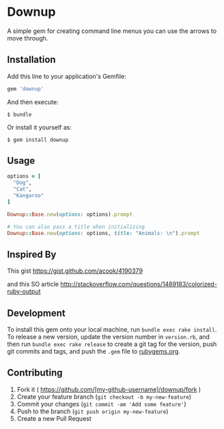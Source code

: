 # Downup

A simple gem for creating command line menus you can use the arrows
to move through.

## Installation

Add this line to your application's Gemfile:

```ruby
gem 'downup'
```

And then execute:

    $ bundle

Or install it yourself as:

    $ gem install downup

## Usage

```ruby
options = [
  "Dog",
  "Cat",
  "Kangaroo"
]

Downup::Base.new(options: options).prompt

# You can also pass a title when initializing
Downup::Base.new(options: options, title: "Animals: \n").prompt
```

## Inspired By

This gist
https://gist.github.com/acook/4190379

and this SO article
http://stackoverflow.com/questions/1489183/colorized-ruby-output


## Development

To install this gem onto your local machine, run `bundle exec rake install`. To release a new version, update the version number in `version.rb`, and then run `bundle exec rake release` to create a git tag for the version, push git commits and tags, and push the `.gem` file to [rubygems.org](https://rubygems.org).

## Contributing

1. Fork it ( https://github.com/[my-github-username]/downup/fork )
2. Create your feature branch (`git checkout -b my-new-feature`)
3. Commit your changes (`git commit -am 'Add some feature'`)
4. Push to the branch (`git push origin my-new-feature`)
5. Create a new Pull Request
